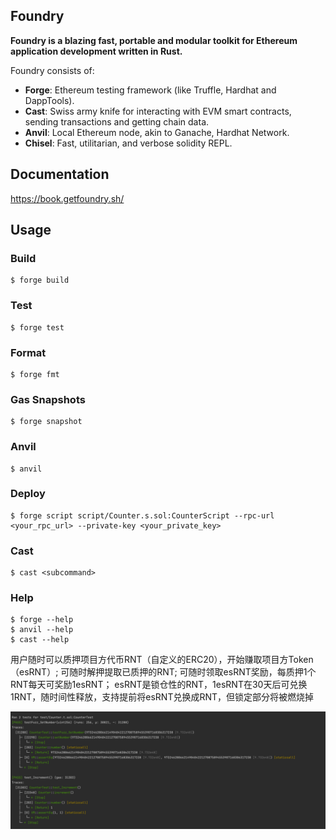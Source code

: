 ## Foundry

**Foundry is a blazing fast, portable and modular toolkit for Ethereum application development written in Rust.**

Foundry consists of:

-   **Forge**: Ethereum testing framework (like Truffle, Hardhat and DappTools).
-   **Cast**: Swiss army knife for interacting with EVM smart contracts, sending transactions and getting chain data.
-   **Anvil**: Local Ethereum node, akin to Ganache, Hardhat Network.
-   **Chisel**: Fast, utilitarian, and verbose solidity REPL.

## Documentation

https://book.getfoundry.sh/

## Usage

### Build

```shell
$ forge build
```

### Test

```shell
$ forge test
```

### Format

```shell
$ forge fmt
```

### Gas Snapshots

```shell
$ forge snapshot
```

### Anvil

```shell
$ anvil
```

### Deploy

```shell
$ forge script script/Counter.s.sol:CounterScript --rpc-url <your_rpc_url> --private-key <your_private_key>
```

### Cast

```shell
$ cast <subcommand>
```

### Help

```shell
$ forge --help
$ anvil --help
$ cast --help
```

用户随时可以质押项目方代币RNT（自定义的ERC20），开始赚取项目方Token（esRNT）;
可随时解押提取已质押的RNT;
可随时领取esRNT奖励，每质押1个RNT每天可奖励1esRNT；
esRNT是锁仓性的RNT，1esRNT在30天后可兑换1RNT，随时间性释放，支持提前将esRNT兑换成RNT，但锁定部分将被燃烧掉


![img.png](img.png)
